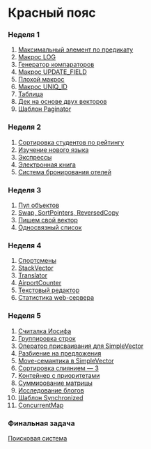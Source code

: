 # Красный пояс

### Неделя 1

1) [Максимальный элемент по предикату](week1/task1)
2) [Макрос LOG](week1/task2)
3) [Генератор компараторов](week1/task3)
4) [Макрос UPDATE_FIELD](week1/task4)
5) [Плохой макрос](week1/task5)
6) [Макрос UNIQ_ID](week1/task6)
7) [Таблица](week1/task7)
8) [Дек на основе двух векторов](week1/task8)
9) [Шаблон Paginator](week1/task9)

### Неделя 2

1) [Сортировка студентов по рейтингу](week2/task1)
2) [Изучение нового языка](week2/task2)
3) [Экспрессы](week2/task3)
4) [Электронная книга](week2/task4)
5) [Система бронирования отелей](week2/task5)

### Неделя 3

1) [Пул объектов](week3/task1)
2) [Swap, SortPointers, ReversedCopy](week3/task2)
3) [Пишем свой вектор](week3/task3)
4) [Односвязный список](week3/task4)

### Неделя 4

1) [Спортсмены](week4/task1)
2) [StackVector](week4/task2)
3) [Translator](week4/task3)
4) [AirportCounter](week4/task4)
5) [Текстовый редактор](week4/task5)
6) [Статистика web-сервера](week4/task6)

### Неделя 5

1) [Считалка Иосифа](week5/task1)
2) [Группировка строк](week5/task2)
3) [Оператор присваивания для SimpleVector](week5/task3)
4) [Разбиение на предложения](week5/task4)
5) [Move-семантика в SimpleVector](week5/task5)
6) [Сортировка слиянием — 3](week5/task6)
7) [Контейнер с приоритетами](week5/task7)
8) [Суммирование матрицы](week5/task8)
9) [Исследование блогов](week5/task9)
10) [Шаблон Synchronized](week5/task10)
11) [ConcurrentMap](week5/task11)

### Финальная задача

[Поисковая система](final)

